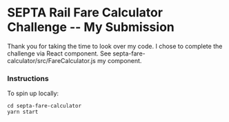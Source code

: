 # SEPTA Rail Fare Calculator Challenge -- My Submission

Thank you for taking the time to look over my code. I chose to complete the challenge via React component. See septa-fare-calculator/src/FareCalculator.js my component.

### Instructions

To spin up locally:

```
cd septa-fare-calculator
yarn start
```
